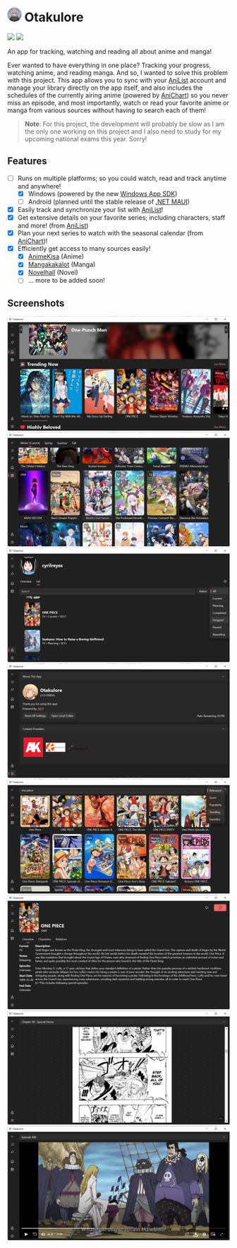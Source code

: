 # <img src=".github/icon.png" width="32"/> Otakulore

[![](https://img.shields.io/badge/Powered%20By-.NET-blue?logo=microsoft&style=flat-square)](https://dotnet.microsoft.com)
[![](https://img.shields.io/badge/Made%20With-Visual%20Studio-blue?logo=visual-studio&style=flat-square)](https://visualstudio.microsoft.com)

An app for tracking, watching and reading all about anime and manga!

Ever wanted to have everything in one place? Tracking your progress, watching anime, and reading manga. And so, I wanted to solve this problem with this project. This app allows you to sync with your [AniList](https://anilist.co) account and manage your library directly on the app itself, and also includes the schedules of the currently airing anime (powered by [AniChart](https://anichart.net)) so you never miss an episode, and most importantly, watch or read your favorite anime or manga from various sources without having to search each of them!

> **Note**: For this project, the development will probably be slow as I am the only one working on this project and I also need to study for my upcoming national exams this year. Sorry!

## Features

* [ ] Runs on multiple platforms; so you could watch, read and track anytime and anywhere!
  * [X] Windows (powered by the new [Windows App SDK](https://github.com/microsoft/WindowsAppSDK))
  * [ ] Android (planned until the stable release of [.NET MAUI](https://docs.microsoft.com/dotnet/maui/what-is-maui))
* [X] Easily track and synchronize your list with [AniList](https://anilist.co)!
* [X] Get extensive details on your favorite series; including characters, staff and more! (from [AniList](https://anilist.co))
* [X] Plan your next series to watch with the seasonal calendar (from [AniChart](https://anichart.net))!
* [X] Efficiently get access to many sources easily!
  * [X] [AnimeKisa](https://animekisa.tv) (Anime)
  * [X] [Mangakakalot](https://mangakakalot.com) (Manga)
  * [X] [Novelhall](https://novelhall.com) (Novel)
  * [ ] ... more to be added soon!

## Screenshots

![](.github/images/0.png)
![](.github/images/1.png)
![](.github/images/2.png)
![](.github/images/3.png)
![](.github/images/4.png)
![](.github/images/5.png)
![](.github/images/6.png)
![](.github/images/7.png)